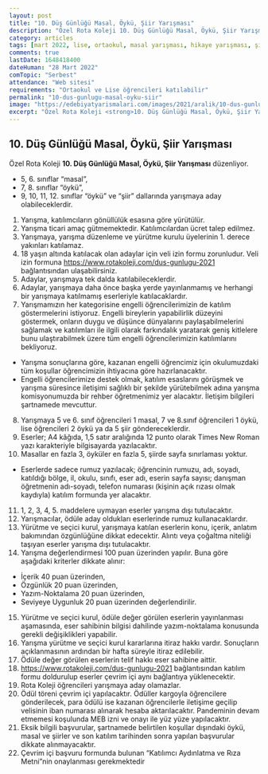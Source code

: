 ```yaml
---
layout: post
title: "10. Düş Günlüğü Masal, Öykü, Şiir Yarışması"
description: "Özel Rota Koleji 10. Düş Günlüğü Masal, Öykü, Şiir Yarışması düzenliyor."
category: articles
tags: [mart 2022, lise, ortaokul, masal yarışması, hikaye yarışması, şiir yarışması]
comments: true
lastDate: 1648418400
dateHuman: "28 Mart 2022"
comTopic: "Serbest"
attendance: "Web sitesi"
requirements: "Ortaokul ve Lise öğrencileri katılabilir"
permalink: "10-dus-gunlugu-masal-oyku-siir"
image: "https://edebiyatyarismalari.com/images/2021/aralik/10-dus-gunlugu-masa-oyku-siir-yarisma.jpg"
excerpt: "Özel Rota Koleji <strong>10. Düş Günlüğü Masal, Öykü, Şiir Yarışması</strong> düzenliyor."
---
```


## 10. Düş Günlüğü Masal, Öykü, Şiir Yarışması
Özel Rota Koleji **10. Düş Günlüğü Masal, Öykü, Şiir Yarışması** düzenliyor.  

- 5, 6. sınıflar “masal”, 
- 7, 8. sınıflar “öykü”,
- 9, 10, 11, 12. sınıflar “öykü” ve “şiir” dallarında yarışmaya aday olabileceklerdir.

1. Yarışma, katılımcıların gönüllülük esasına göre yürütülür.
2. Yarışma ticari amaç gütmemektedir. Katılımcılardan ücret talep edilmez.
3. Yarışmaya, yarışma düzenleme ve yürütme kurulu üyelerinin 1. derece yakınları katılamaz.
4. 18 yaşın altında katılacak olan adaylar için veli izin formu zorunludur. Veli izin formuna https://www.rotakoleji.com/dus-gunlugu-2021 bağlantısından ulaşabilirsiniz.
5. Adaylar, yarışmaya tek dalda katılabileceklerdir.
6. Adaylar, yarışmaya daha önce başka yerde yayınlanmamış ve herhangi bir yarışmaya katılmamış eserleriyle katılacaklardır.
7. Yarışmamızın her kategorisine engelli öğrencilerimizin de katılım göstermelerini istiyoruz. Engelli bireylerin yapabilirlik düzeyini göstermek, onların duygu ve düşünce dünyalarını paylaşabilmelerini sağlamak ve katılımları ile ilgili olarak farkındalık yaratarak geniş kitlelere bunu ulaştırabilmek üzere tüm engelli öğrencilerimizin katılımlarını bekliyoruz.
 - Yarışma sonuçlarına göre, kazanan engelli öğrencimiz için okulumuzdaki tüm koşullar öğrencimizin ihtiyacına göre hazırlanacaktır.
 - Engelli öğrencilerimize destek olmak, katılım esaslarını görüşmek ve yarışma süresince iletişimi sağlıklı bir şekilde yürütebilmek adına yarışma komisyonumuzda bir rehber öğretmenimiz yer alacaktır. İletişim bilgileri şartnamede mevcuttur.
8. Yarışmaya 5 ve 6. sınıf öğrencileri 1 masal, 7 ve 8.sınıf öğrencileri 1 öykü, lise öğrencileri 2 öykü ya da 5 şiir göndereceklerdir.
9. Eserler; A4 kâğıda, 1,5 satır aralığında 12 punto olarak Times New Roman yazı karakteriyle bilgisayarda yazılacaktır.
10. Masallar en fazla 3, öyküler en fazla 5, şiirde sayfa sınırlaması yoktur.
- Eserlerde sadece rumuz yazılacak; öğrencinin rumuzu, adı, soyadı, katıldığı bölge, il, okulu, sınıfı, eser adı, eserin sayfa sayısı; danışman öğretmenin adı-soyadı, telefon numarası (kişinin açık rızası olmak kaydıyla) katılım formunda yer alacaktır.
11. 1, 2, 3, 4, 5. maddelere uymayan eserler yarışma dışı tutulacaktır.
12. Yarışmacılar, ödüle aday oldukları eserlerinde rumuz kullanacaklardır.
13. Yürütme ve seçici kurul, yarışmaya katılan eserlerin konu, içerik, anlatım bakımından özgünlüğüne dikkat edecektir. Alıntı veya çoğaltma niteliği taşıyan eserler yarışma dışı tutulacaktır.
14. Yarışma değerlendirmesi 100 puan üzerinden yapılır. Buna göre aşağıdaki kriterler dikkate alınır:
- İçerik 40 puan üzerinden,
- Özgünlük 20 puan üzerinden,
- Yazım-Noktalama 20 puan üzerinden,
- Seviyeye Uygunluk 20 puan üzerinden değerlendirilir.
15. Yürütme ve seçici kurul, ödüle değer görülen eserlerin yayınlanması aşamasında, eser sahibinin bilgisi dahilinde yazım-noktalama konusunda gerekli değişiklikleri yapabilir.
16. Yarışma yürütme ve seçici kurul kararlarına itiraz hakkı vardır. Sonuçların açıklanmasının ardından bir hafta süreyle itiraz edilebilir.
17. Ödüle değer görülen eserlerin telif hakkı eser sahibine aittir. 
18. https://www.rotakoleji.com/dus-gunlugu-2021 bağlantısından katılım formu doldurulup eserler çevrim içi aynı bağlantıya yüklenecektir.
19. Rota Koleji öğrencileri yarışmaya aday olamazlar.
20. Ödül töreni çevrim içi yapılacaktır. Ödüller kargoyla öğrencilere gönderilecek, para ödülü ise kazanan öğrencilerle iletişime geçilip velisinin iban numarası alınarak hesaba aktarılacaktır. Pandeminin devam etmemesi koşulunda MEB izni ve onayı ile yüz yüze yapılacaktır.
21. Eksik bilgili başvurular, şartnamede belirtilen koşullar dışındaki öykü, masal ve şiirler ve son katılım tarihinden sonra yapılan başvurular dikkate alınmayacaktır.
22. Çevrim içi başvuru formunda bulunan “Katılımcı Aydınlatma ve Rıza Metni”nin onaylanması gerekmektedir